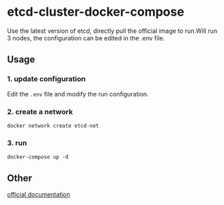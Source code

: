 # etcd-cluster-docker-compose

Use the latest version of etcd, directly pull the official image to run.Will run 3 nodes, the configuration can be edited in the .env file.



## Usage

### 1. update configuration

Edit the `.env` file and modify the run configuration.

### 2. create a network

```
docker network create etcd-net
```

### 3. run

```
docker-compose up -d
```



## Other

[official documentation](https://etcd.io/docs/v2.3/docker_guide/#running-a-3-node-etcd-cluster)